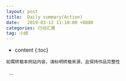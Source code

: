 ```yaml
---
layout: post
title:  Daily summary(Action)
date:   2019-03-12 11:10:00 +0800
categories: 行动汇报
tag: 小结
---
```


* content
{:toc}


`如需转载本网站内容，请标明转载来源，且保持作品完整性`

&nbsp;
...

